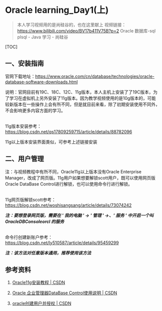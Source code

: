 # Oracle learning_Day1(上)

>  本人学习视频用的是尚硅谷的，也在这里献上
>  视频链接：https://www.bilibili.com/video/BV17b411V75B?p=2
>  Oracle 数据库-sql plsql - Java 学习 - 尚硅谷


[TOC]

## 一、安装指南

官网下载地址：https://www.oracle.com/cn/database/technologies/oracle-database-software-downloads.html

说明：官网目前有19C、18C、12C、11g版本，本人主机上安装了了19C版本，为了学习在虚拟机上另外安装了11g版本。因为教学视频使用的是10g版本的，可能较新版本在一些操作上会有所不同，但是就目前来看，除了初期安装使用不同外，不会影响更多内容方面的学习。

<br>11g版本安装参考：https://blog.csdn.net/qs17809259715/article/details/88782096

11g以上版本安装界面类似，可参考上述链接安装





## 二、用户管理

注：与视频教程中有所不同，Oracle11g以上版本没有Oracle Enterprise Manager，改成了网页版。11g用户如果想要解锁scott用户，既可以使用网页版Oracle DataBase Control进行解锁，也可以使用命令行进行解锁。

<br>11g网页版解锁scott参考：https://blog.csdn.net/woshisangsang/article/details/73074242

***注：要想登录网页版，需要在 ' 我的电脑 ' -> ' 管理 ' ->、' 服务 ' 中开启一个叫 OracleDBConsoleorcl 的服务***

<br>命令行创建新账户参考：https://blog.csdn.net/ly510587/article/details/95459299

***注：该方法对任意版本通用，推荐使用该方法***



## 参考资料

1. [Oracle11g安装教程 | CSDN](https://blog.csdn.net/qs17809259715/article/details/88782096)

2. [Oracle 企业管理器DataBase Control使用说明 | CSDN](https://blog.csdn.net/woshisangsang/article/details/73074242)
3. [oracle创建用户并授权 | CSDN](https://blog.csdn.net/ly510587/article/details/95459299)

